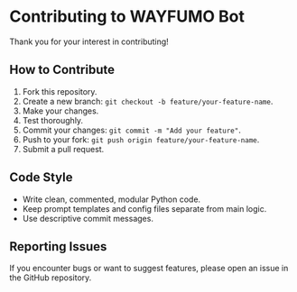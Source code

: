 # Contributing to WAYFUMO Bot

Thank you for your interest in contributing!

## How to Contribute

1. Fork this repository.
2. Create a new branch: `git checkout -b feature/your-feature-name`.
3. Make your changes.
4. Test thoroughly.
5. Commit your changes: `git commit -m "Add your feature"`.
6. Push to your fork: `git push origin feature/your-feature-name`.
7. Submit a pull request.

## Code Style

- Write clean, commented, modular Python code.
- Keep prompt templates and config files separate from main logic.
- Use descriptive commit messages.

## Reporting Issues

If you encounter bugs or want to suggest features, please open an issue in the GitHub repository.

